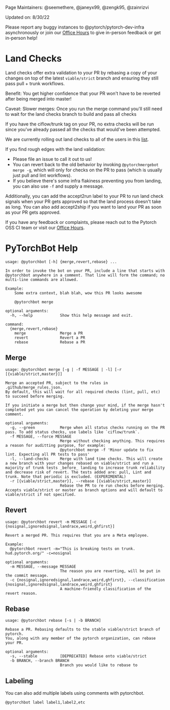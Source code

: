 Page Maintainers: @seemethere, @janeyx99, @zengk95, @zainrizvi

Updated on: 8/30/22

Please report any buggy instances to @pytorch/pytorch-dev-infra asynchronously or join our [Office Hours](https://github.com/pytorch/pytorch/wiki/Dev-Infra-Office-Hours) to give in-person feedback or get in-person help!

# Land Checks
Land checks offer extra validation to your PR by rebasing a copy of your changes on top of the latest `viable/strict` branch and ensuring they still pass pull + trunk workflows.

Benefit: You get higher confidence that your PR won't have to be reverted after being merged into master!

Caveat: Slower merges: Once you run the merge command you'll still need to wait for the land checks branch to build and pass all checks

If you have the ciflow/trunk tag on your PR, no extra checks will be run since you've already passed all the checks that would've been attempted.

We are currently rolling out land checks to all of the users in this [list](https://github.com/pytorch/test-infra/blob/main/torchci/lib/bot/rolloutUtils.ts).

If you find rough edges with the land validation:
- Please file an issue to call it out to us!
- You can revert back to the old behavior by invoking `@pytorchmergebot merge -g`, which will only for checks on the PR to pass (which is usually just pull and lint workflows).
- If you believe there's some infra flakiness preventing you from landing, you can also use `-f` and supply a message. 

Additionally, you can add the accept2run label to your PR to run land check signals when your PR gets approved so that the land process doesn't take as long. You can also add accept2ship if you want to land your PR as soon as your PR gets approved.

If you have any feedback or complaints, please reach out to the Pytorch OSS CI team or visit our [Office Hours](https://github.com/pytorch/pytorch/wiki/Dev-Infra-Office-Hours).

# PyTorchBot Help
```
usage: @pytorchbot [-h] {merge,revert,rebase} ...

In order to invoke the bot on your PR, include a line that starts with
@pytorchbot anywhere in a comment. That line will form the command; no
multi-line commands are allowed.

Example:
    Some extra context, blah blah, wow this PR looks awesome

    @pytorchbot merge

optional arguments:
  -h, --help            Show this help message and exit.

command:
  {merge,revert,rebase}
    merge               Merge a PR
    revert              Revert a PR
    rebase              Rebase a PR
```
## Merge
```
usage: @pytorchbot merge [-g | -f MESSAGE | -l] [-r [{viable/strict,master}]]

Merge an accepted PR, subject to the rules in .github/merge_rules.json.
By default, this will wait for all required checks (lint, pull, etc) to succeed before merging.

If you initiate a merge but then change your mind, if the merge hasn't completed yet you can cancel the operation by deleting your merge comment.

optional arguments:
  -g, --green           Merge when all status checks running on the PR pass. To add status checks, use labels like `ciflow/trunk`.
  -f MESSAGE, --force MESSAGE
                        Merge without checking anything. This requires a reason for auditting purpose, for example:
                        @pytorchbot merge -f 'Minor update to fix lint. Expecting all PR tests to pass'
  -l, --land-checks     Merge with land time checks. This will create a new branch with your changes rebased on viable/strict and run a majority of trunk tests _before_ landing to increase trunk reliability and decrease risk of revert. The tests added are: pull, Lint and trunk. Note that periodic is excluded. (EXPERIMENTAL)
  -r [{viable/strict,master}], --rebase [{viable/strict,master}]
                        Rebase the PR to re run checks before merging.  Accepts viable/strict or master as branch options and will default to viable/strict if not specified.
```
## Revert
```
usage: @pytorchbot revert -m MESSAGE [-c {nosignal,ignoredsignal,landrace,weird,ghfirst}]

Revert a merged PR. This requires that you are a Meta employee.

Example:
  @pytorchbot revert -m="This is breaking tests on trunk. hud.pytorch.org/" -c=nosignal

optional arguments:
  -m MESSAGE, --message MESSAGE
                        The reason you are reverting, will be put in the commit message.
  -c {nosignal,ignoredsignal,landrace,weird,ghfirst}, --classification {nosignal,ignoredsignal,landrace,weird,ghfirst}
                        A machine-friendly classification of the revert reason.
```
## Rebase
```
usage: @pytorchbot rebase [-s | -b BRANCH]

Rebase a PR. Rebasing defaults to the stable viable/strict branch of pytorch.
You, along with any member of the pytorch organization, can rebase your PR.

optional arguments:
  -s, --stable          [DEPRECATED] Rebase onto viable/strict
  -b BRANCH, --branch BRANCH
                        Branch you would like to rebase to
```
## Labeling
You can also add multiple labels using comments with pytorchbot.

```
@pytorchbot label label1,label2,etc
```